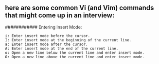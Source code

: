 ## here are some common Vi (and Vim) commands that might come up in an interview:
############ Entering Insert Mode:
```
i: Enter insert mode before the cursor.
I: Enter insert mode at the beginning of the current line.
a: Enter insert mode after the cursor.
A: Enter insert mode at the end of the current line.
o: Open a new line below the current line and enter insert mode.
O: Open a new line above the current line and enter insert mode.
```
